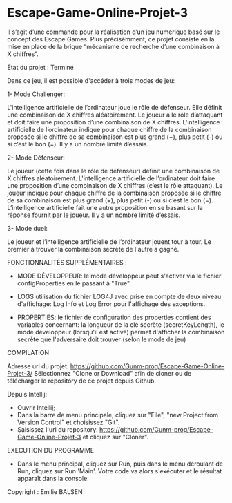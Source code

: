 

# Escape-Game-Online-Projet-3

Il s’agit d’une commande pour la réalisation d’un jeu numérique basé sur le concept des Escape Games.
Plus précisémment, ce projet consiste en la mise en place de la brique “mécanisme de recherche d’une combinaison à X chiffres”.

État du projet : Terminé

Dans ce jeu, il est possible d'accéder à trois modes de jeu:

1- Mode Challenger:

L'intelligence artificielle de l’ordinateur joue le rôle de défenseur. Elle définit une combinaison de X chiffres aléatoirement. Le joueur a le rôle d’attaquant et doit faire une proposition d’une combinaison de X chiffres. L'intelligence artificielle de l’ordinateur indique pour chaque chiffre de la combinaison proposée si le chiffre de sa combinaison est plus grand (+), plus petit (-) ou si c’est le bon (=). Il y a un nombre limité d’essais.

2- Mode Défenseur:

Le joueur (cette fois dans le rôle de défenseur) définit une combinaison de X chiffres aléatoirement. L'intelligence artificielle de l’ordinateur doit faire une proposition d’une combinaison de X chiffres (c’est le rôle attaquant). Le joueur indique pour chaque chiffre de la combinaison proposée si le chiffre de sa combinaison est plus grand (+), plus petit (-) ou si c’est le bon (=). L’intelligence artificielle fait une autre proposition en se basant sur la réponse fournit par le joueur. Il y a un nombre limité d’essais.

3- Mode duel:

Le joueur et l’intelligence artificielle de l’ordinateur jouent tour à tour. Le premier à trouver la combinaison secrète de l'autre a gagné.


FONCTIONNALITÉS SUPPLÉMENTAIRES :

- MODE DÉVELOPPEUR: le mode développeur peut s'activer via le fichier configProperties en le passant à "True".

- LOGS utilisation du fichier LOG4J avec prise en compte de deux niveau d'affichage: Log Info et Log Error pour l'affichage des exceptions.

- PROPERTIES: le fichier de configuration des properties contient des variables concernant: la longueur de la clé secrète (secretKeyLength), le mode développeur (lorsqu'il est activé) permet d'afficher la combinaison secrète que l'adversaire doit trouver (selon le mode de jeu)


COMPILATION

Adresse url du projet:
https://github.com/Gunm-prog/Escape-Game-Online-Projet-3/
Sélectionnez "Clone or Download" afin de cloner ou de télécharger le repository de ce projet depuis Github.

Depuis Intellij:
- Ouvrir Intellij;
- Dans la barre de menu principale, cliquez sur "File", "new Project from Version Control" et choisissez "Git".
- Saisissez l'url du repository: https://github.com/Gunm-prog/Escape-Game-Online-Projet-3 et cliquez sur "Cloner".

EXECUTION DU PROGRAMME

- Dans le menu principal, cliquez sur Run, puis dans le menu déroulant de Run, cliquez sur Run 'Main'.
Votre code va alors s'exécuter et le résultat apparaît dans la console.


Copyright : Emilie BALSEN
